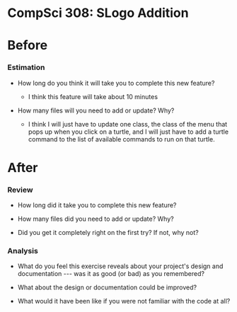 CompSci 308: SLogo Addition
===

# Before

### Estimation

 * How long do you think it will take you to complete this new feature?
    * I think this feature will take about 10 minutes

 * How many files will you need to add or update? Why?
    * I think I will just have to update one class, the class of the menu that pops up when you click on a turtle, 
    and I will just have to add a turtle command to the list of available commands to run on that turtle.



# After

### Review

 * How long did it take you to complete this new feature?

 * How many files did you need to add or update? Why?

 * Did you get it completely right on the first try? If not, why not?


### Analysis

 * What do you feel this exercise reveals about your project's design and documentation --- was it as good (or bad) as you remembered?

 * What about the design or documentation could be improved?

 * What would it have been like if you were not familiar with the code at all?